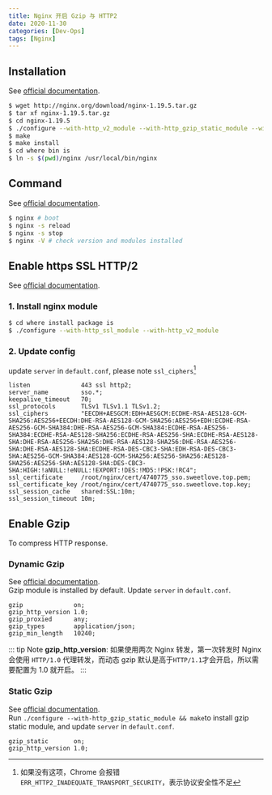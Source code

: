 ```yaml
---
title: Nginx 开启 Gzip 与 HTTP2
date: 2020-11-30
categories: [Dev-Ops]
tags: [Nginx]
---
```


## Installation

See [official documentation](http://nginx.org/en/download.html).

```bash
$ wget http://nginx.org/download/nginx-1.19.5.tar.gz
$ tar xf nginx-1.19.5.tar.gz
$ cd nginx-1.19.5
$ ./configure --with-http_v2_module --with-http_gzip_static_module --with-http_ssl_module
$ make
$ make install
$ cd where bin is
$ ln -s $(pwd)/nginx /usr/local/bin/nginx
```

## Command

See [official documentation](http://nginx.org/en/docs/switches.html).

```sh
$ nginx # boot
$ nginx -s reload
$ nginx -s stop
$ nginx -V # check version and modules installed
```

## Enable https SSL HTTP/2

See [official documentation](http://nginx.org/en/docs/http/ngx_http_v2_module.html).

### 1. Install nginx module

```bash
$ cd where install package is
$ ./configure --with-http_ssl_module --with-http_v2_module
```

### 2. Update config

update `server` in `default.conf`, please note `ssl_ciphers`[^ssl_ciphers]

[^ssl_ciphers]: 如果没有这项，Chrome 会报错 `ERR_HTTP2_INADEQUATE_TRANSPORT_SECURITY`，表示协议安全性不足

```
listen              443 ssl http2;
server_name         sso.*;
keepalive_timeout   70;
ssl_protocols       TLSv1 TLSv1.1 TLSv1.2;
ssl_ciphers         "EECDH+AESGCM:EDH+AESGCM:ECDHE-RSA-AES128-GCM-SHA256:AES256+EECDH:DHE-RSA-AES128-GCM-SHA256:AES256+EDH:ECDHE-RSA-AES256-GCM-SHA384:DHE-RSA-AES256-GCM-SHA384:ECDHE-RSA-AES256-SHA384:ECDHE-RSA-AES128-SHA256:ECDHE-RSA-AES256-SHA:ECDHE-RSA-AES128-SHA:DHE-RSA-AES256-SHA256:DHE-RSA-AES128-SHA256:DHE-RSA-AES256-SHA:DHE-RSA-AES128-SHA:ECDHE-RSA-DES-CBC3-SHA:EDH-RSA-DES-CBC3-SHA:AES256-GCM-SHA384:AES128-GCM-SHA256:AES256-SHA256:AES128-SHA256:AES256-SHA:AES128-SHA:DES-CBC3-SHA:HIGH:!aNULL:!eNULL:!EXPORT:!DES:!MD5:!PSK:!RC4";
ssl_certificate     /root/nginx/cert/4740775_sso.sweetlove.top.pem;
ssl_certificate_key /root/nginx/cert/4740775_sso.sweetlove.top.key;
ssl_session_cache   shared:SSL:10m;
ssl_session_timeout 10m;
```

## Enable Gzip

To compress HTTP response.

### Dynamic Gzip

See [official documentation](http://nginx.org/en/docs/http/ngx_http_gzip_module.html).  
Gzip module is installed by default. Update `server` in `default.conf`.

```
gzip              on;
gzip_http_version 1.0;
gzip_proxied      any;
gzip_types        application/json;
gzip_min_length   10240;
```

::: tip Note
**gzip_http_version**: 如果使用两次 Nginx 转发，第一次转发时 Nginx 会使用 `HTTP/1.0` 代理转发，而动态 gzip 默认是高于`HTTP/1.1`才会开启，所以需要配置为 1.0 就开启。
:::

### Static Gzip

See [official documentation](http://nginx.org/en/docs/http/ngx_http_gzip_static_module.html).  
Run `./configure --with-http_gzip_static_module && make`to install gzip static module, and update `server` in `default.conf`.

```
gzip_static       on;
gzip_http_version 1.0;
```

